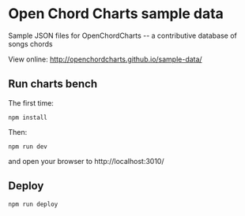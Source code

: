 # Open Chord Charts sample data

Sample JSON files for OpenChordCharts -- a contributive database of songs chords

View online: http://openchordcharts.github.io/sample-data/

## Run charts bench

The first time:

```
npm install
```

Then:

```
npm run dev
```

and open your browser to http://localhost:3010/

## Deploy

```
npm run deploy
```
